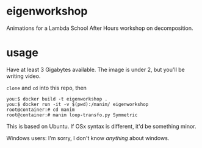 # eigenworkshop

Animations for a Lambda School After Hours workshop on decomposition.

# usage

Have at least 3 Gigabytes available. The image is under 2, but you'll be writing
video. 

`clone` and `cd` into this repo, then

``` shell
you:$ docker build -t eigenworkshop .
you:$ docker run -it -v $(pwd):/manim/ eigenworkshop
root@container:# cd manim
root@container:# manim loop-transfo.py Symmetric 
```

This is based on Ubuntu. If OSx syntax is different, it'd be something minor. 

Windows users: I'm sorry, I don't know _anything_ about windows. 
